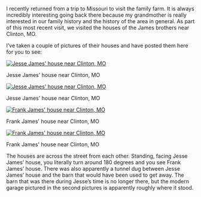 I recently returned from a trip to Missouri to visit the family farm. It is always incredibly interesting going back there because my grandmother is really interested in our family history and the history of the area in general. As part of this most recent visit, we visited the houses of the James brothers near Clinton, MO.

I’ve taken a couple of pictures of their houses and have posted them here for you to see:

[![Jesse James' house near Clinton, MO](Jesse-James-House.jpg "Jesse James' House")](https://www.historyrhymes.info/2009/07/23/pictures-of-jesse-and-frank-james-houses/jesse-james-house/)

Jesse James' house near Clinton, MO

[![Jesse James' house near Clinton, MO](Jesse-James-House-2.jpg "Jesse James' House 2")](https://www.historyrhymes.info/2009/07/23/pictures-of-jesse-and-frank-james-houses/jesse-james-house-2/)

Jesse James' house near Clinton, MO

[![Frank James' house near Clinton, MO](Frank-James-House.jpg "Frank James' House")](https://www.historyrhymes.info/2009/07/23/pictures-of-jesse-and-frank-james-houses/frank-james-house/)

Frank James' house near Clinton, MO

[![Frank James' house near Clinton, MO](Frank-James-House-2.jpg "Frank James' House 2")](https://www.historyrhymes.info/2009/07/23/pictures-of-jesse-and-frank-james-houses/frank-james-house-2/)

Frank James' house near Clinton, MO

The houses are across the street from each other. Standing, facing Jesse James’ house, you literally turn around 180 degrees and you see Frank James’ house. There was also apparently a tunnel dug between Jesse James’ house and the barn that would have been used to get away. The barn that was there during Jesse’s time is no longer there, but the modern garage pictured in the second pictures is apparently roughly where it stood.